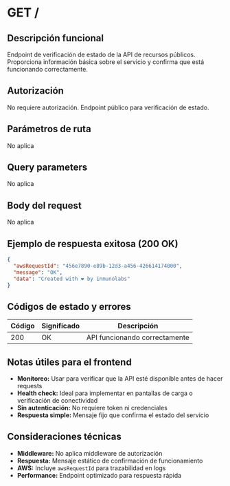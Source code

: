 # GET /

## Descripción funcional

Endpoint de verificación de estado de la API de recursos públicos. Proporciona información básica sobre el servicio y confirma que está funcionando correctamente.

## Autorización

No requiere autorización. Endpoint público para verificación de estado.

## Parámetros de ruta

No aplica

## Query parameters

No aplica

## Body del request

No aplica

## Ejemplo de respuesta exitosa (200 OK)

```json
{
  "awsRequestId": "456e7890-e89b-12d3-a456-426614174000",
  "message": "OK",
  "data": "Created with ❤ by inmunolabs"
}
```

## Códigos de estado y errores

| Código | Significado           | Descripción                   |
| ------ | --------------------- | ----------------------------- |
| 200    | OK                    | API funcionando correctamente |

## Notas útiles para el frontend

- **Monitoreo:** Usar para verificar que la API esté disponible antes de hacer requests
- **Health check:** Ideal para implementar en pantallas de carga o verificación de conectividad
- **Sin autenticación:** No requiere token ni credenciales
- **Respuesta simple:** Mensaje fijo que confirma el estado del servicio

## Consideraciones técnicas

- **Middleware:** No aplica middleware de autorización
- **Respuesta:** Mensaje estático de confirmación de funcionamiento
- **AWS:** Incluye `awsRequestId` para trazabilidad en logs
- **Performance:** Endpoint optimizado para respuesta rápida
